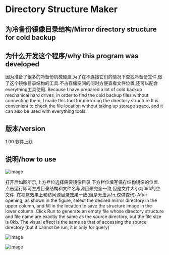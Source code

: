 # Directory Structure Maker
为冷备份镜像目录结构/Mirror directory structure for cold backup
-----------------------------------------------------


为什么开发这个程序/why this program was developed
-----------------------------------------------------
因为准备了很多的冷备份机械硬盘,为了在不连接它们的情况下查找冷备份文件,做了这个镜像目录结构的工具.不占存储空间的同时方便查看文件位置,还可以配合everything工具使用.
Because I have prepared a lot of cold backup mechanical hard drives, in order to find the cold backup files without connecting them, I made this tool for mirroring the directory structure.It is convenient to check the file location without taking up storage space, and it can also be used with everything tools.


版本/version
-----------------------------------------------------
1.00 
软件上线


说明/how to use
-----------------------------------------------------

![image](https://user-images.githubusercontent.com/47740858/229304064-7192331e-aa3e-4ca9-bbf6-310e77bfec44.png)

打开后如图所示,上方栏位选择需要镜像目录,下方栏位填写保存结构镜像的位置.
点击运行即可生成目录结构和文件名与源目录完全一致,但是文件大小为0kb的空文件.
在视觉效果上和访问源目录效果一致(但是无法运行,仅供查询)
After opening, as shown in the figure, select the desired mirror directory in the upper column, and fill in the location to save the structure image in the lower column.
Click Run to generate an empty file whose directory structure and file name are exactly the same as the source directory, but the file size is 0kb.
The visual effect is the same as that of accessing the source directory (but it cannot be run, it is only for query)


![image](https://user-images.githubusercontent.com/47740858/229304125-59029e20-74ae-4f48-95f3-869e299e21e2.png)


![image](https://user-images.githubusercontent.com/47740858/229304213-212ddd6f-e840-4902-8577-ef0850bed6ca.png)




